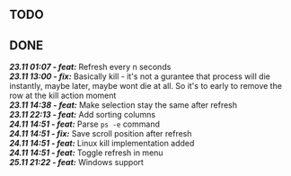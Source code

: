 ## TODO

## DONE
***23.11 01:07 - feat:*** Refresh every n seconds  
***23.11 13:00 - fix:*** Basically kill - it's not a gurantee that process will die instantly, maybe later, maybe wont die at all. So it's to early to remove the row at the kill action moment  
***23.11 14:38 - feat:*** Make selection stay the same after refresh  
***23.11 22:13 - feat:*** Add sorting columns  
***24.11 14:51 - feat:*** Parse `ps -e` command  
***24.11 14:51 - fix:*** Save scroll position after refresh  
***24.11 14:51 - feat:*** Linux kill implementation added  
***24.11 14:51 - feat:*** Toggle refresh in menu  
***25.11 21:22 - feat:*** Windows support
